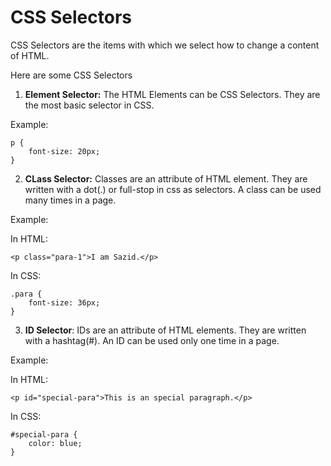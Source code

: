 # CSS Selectors

CSS Selectors are the items with which we select how to change a content of HTML.

Here are some CSS Selectors

1. **Element Selector:** The HTML Elements can be CSS Selectors. They are the most basic selector in CSS.

Example:
```
p {
    font-size: 20px;
}
```

2. **CLass Selector:** Classes are an attribute of HTML element. They are written with a dot(.) or full-stop in css as selectors. A class can be used many times in a page.

Example:

In HTML:
```
<p class="para-1">I am Sazid.</p>
```

In CSS:
```
.para {
    font-size: 36px;
}
```

3. **ID Selector**: IDs are an attribute of HTML elements. They are written with a hashtag(#). An ID can be used only one time in a page.

Example: 

In HTML:
```
<p id="special-para">This is an special paragraph.</p>
```

In CSS:
```
#special-para {
    color: blue;
}
```